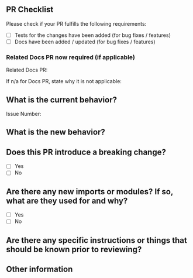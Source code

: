 ## PR Checklist
Please check if your PR fulfills the following requirements:

- [ ] Tests for the changes have been added (for bug fixes / features)
- [ ] Docs have been added / updated (for bug fixes / features)

### Related Docs PR now required (if applicable) 
Related Docs PR:

If n/a for Docs PR, state why it is not applicable:

<!-- If your build fails due to your commit message not passing the build checks, please review the guidelines here: https://github.com/edgexfoundry/app-functions-sdk-go/blob/master/.github/CONTRIBUTING.md -->

## What is the current behavior?
<!-- Please describe the current behavior and link to a relevant issue. -->

Issue Number:

## What is the new behavior?
<!-- Please describe the new behavior. -->

## Does this PR introduce a breaking change?
<!-- If this PR contains a breaking change, if so please describe the impact and migration path for existing applications below. -->

- [ ] Yes
- [ ] No

## Are there any new imports or modules? If so, what are they used for and why?

- [ ] Yes
- [ ] No

## Are there any specific instructions or things that should be known prior to reviewing?

## Other information